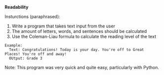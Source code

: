 **Readability**

Insturctions (paraphrased):
1. Write a program that takes text input from the user
2. The amount of letters, words, and sentences should be calculated
3. Use the Coleman-Liau formula to calculate the reading level of the text

```
Example: 
  Text: Congratulations! Today is your day. You're off to Great Places! You're off and away!
  OUtput: Grade 3
```

Note: This program was very quick and quite easy, particularly with Python. 
